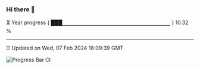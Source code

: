 ### Hi there 👋

⏳ Year progress { ███▁▁▁▁▁▁▁▁▁▁▁▁▁▁▁▁▁▁▁▁▁▁▁▁▁▁▁ } 10.32 %

---

⏰ Updated on Wed, 07 Feb 2024 18:09:39 GMT

![Progress Bar CI](https://github.com/Shyam-Makwana/GitHub-Actions-Demo/workflows/Progress%20Bar%20CI/badge.svg)
